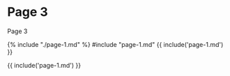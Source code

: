 # Page 3

Page 3

{% include "./page-1.md" %}
#include "page-1.md"
{{ include('page-1.md') }}

{{ include('page-1.md') }}
